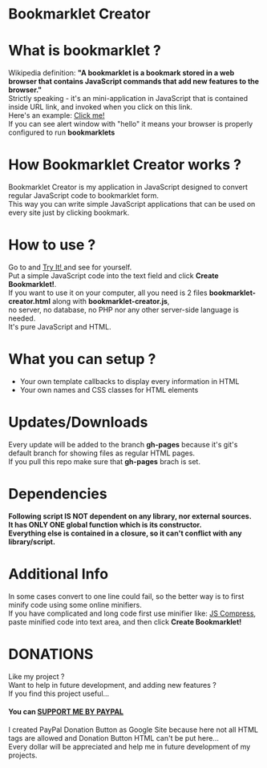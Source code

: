 # Bookmarklet Creator

# What is bookmarklet ?
Wikipedia definition:
**"A bookmarklet is a bookmark stored in a web browser that contains JavaScript commands that add new features to the browser."** <br />
Strictly speaking - it's an mini-application in JavaScript that is contained inside URL link, and invoked when you click on this link.<br />
Here's an example: <a href="javascript:(function(){alert%28%22hello%22%29%3B})();void(null);">Click me!</a><br />
If you can see alert window with "hello" it means your browser is properly configured to run **bookmarklets**

# How Bookmarklet Creator works ?
Bookmarklet Creator is my application in JavaScript designed to convert regular JavaScript code to bookmarklet form. <br />
This way you can write simple JavaScript applications that can be used on every site just by clicking bookmark.

# How to use ?
Go to and <a href="http://dominikstyp.github.io/javascript-stuff/miscellaneous/bookmarklet-creator/bookmarklet-creator.html"> Try It! </a> and see for yourself.<br />
Put a simple JavaScript code into the text field and click **Create Bookmarklet!**.<br />
If you want to use it on your computer, all you need is 2 files **bookmarklet-creator.html** along with **bookmarklet-creator.js**, <br />
no server, no database, no PHP nor any other server-side language is needed.<br />
It's pure JavaScript and HTML.

# What you can setup ?
- Your own template callbacks to display every information in HTML
- Your own names and CSS classes for HTML elements


# Updates/Downloads
Every update will be added to the branch **gh-pages** because it's git's default branch for showing files as regular HTML pages.<br />
If you pull this repo make sure that **gh-pages** brach is set.

# Dependencies
**Following script IS NOT dependent on any library, nor external sources.**<br />
**It has ONLY ONE global function which is its constructor.**<br />
**Everything else is contained in a closure, so it can't conflict with any library/script.**

# Additional Info
In some cases convert to one line could fail, so the better way is to first minify code using some online minifiers.<br />
If you have complicated and long code first use minifier like: <a href="http://jscompress.com/" target="_blank">JS Compress</a>,<br /> 
paste minified code into text area, and then click **Create Bookmarklet!** <br />

# DONATIONS
Like my project ?   
Want to help in future development, and adding new features ?   
If you find this project useful...  
#### You can <a href="https://sites.google.com/site/dominikdonationbutton/">SUPPORT ME BY PAYPAL</a>
I created PayPal Donation Button as Google Site because here not all HTML tags are allowed and Donation Button HTML can't be put here...  
Every dollar will be appreciated and help me in future development of my projects. 